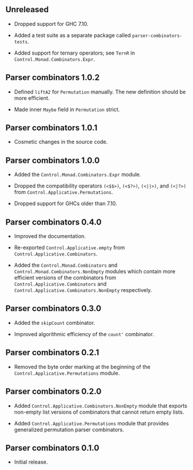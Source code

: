 ## Unreleased

* Dropped support for GHC 7.10.

* Added a test suite as a separate package called
  `parser-combinators-tests`.

* Added support for ternary operators; see `TernR` in
    `Control.Monad.Combinators.Expr`.

## Parser combinators 1.0.2

* Defined `liftA2` for `Permutation` manually. The new definition should be
  more efficient.

* Made inner `Maybe` field in `Permutation` strict.

## Parser combinators 1.0.1

* Cosmetic changes in the source code.

## Parser combinators 1.0.0

* Added the `Control.Monad.Combinators.Expr` module.

* Dropped the compatibility operators `(<$$>)`, `(<$?>)`, `(<||>)`, and
  `(<|?>)` from `Control.Applicative.Permutations`.

* Dropped support for GHCs older than 7.10.

## Parser combinators 0.4.0

* Improved the documentation.

* Re-exported `Control.Applicative.empty` from
  `Control.Applicative.Combinators`.

* Added the `Control.Monad.Combinators` and
  `Control.Monad.Combinators.NonEmpty` modules which contain more efficient
  versions of the combinators from `Control.Applicative.Combinators` and
  `Control.Applicative.Combinators.NonEmpty` respectively.

## Parser combinators 0.3.0

* Added the `skipCount` combinator.

* Improved algorithmic efficiency of the `count'` combinator.

## Parser combinators 0.2.1

* Removed the byte order marking at the beginning of the
  `Control.Applicative.Permutations` module.

## Parser combinators 0.2.0

* Added `Control.Applicative.Combinators.NonEmpty` module that exports
  non-empty list versions of combinators that cannot return empty lists.

* Added `Control.Applicative.Permutations` module that provides generalized
  permutation parser combinators.

## Parser combinators 0.1.0

* Initial release.
